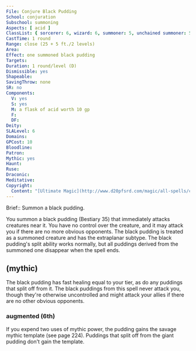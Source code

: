```yaml
---
File: Conjure Black Pudding
School: conjuration
Subschool: summoning
Aspects: [ acid ]
ClassList: { sorcerer: 6, wizard: 6, summoner: 5, unchained summoner: 5, psychic: 6 }
CastTime: 1 round
Range: close (25 + 5 ft./2 levels)
Area: 
Effect: one summoned black pudding
Targets: 
Duration: 1 round/level (D)
Dismissible: yes
Shapeable: 
SavingThrow: none
SR: no
Components:
  V: yes
  S: yes
  M: a flask of acid worth 10 gp
  F: 
  DF: 
Deity: 
SLALevel: 6
Domains: 
GPCost: 10
Bloodline: 
Patron: 
Mythic: yes
Haunt: 
Ruse: 
Draconic: 
Meditative: 
Copyright:
  Content: "[Ultimate Magic](http://www.d20pfsrd.com/magic/all-spells/c/conjure-black-pudding)"
---
```

Brief:: Summon a black pudding.

You summon a black pudding (Bestiary 35) that immediately attacks creatures near it. You have no control over the creature, and it may attack you if there are no more obvious opponents. The black pudding is treated as a summoned creature and has the extraplanar subtype. The black pudding's split ability works normally, but all puddings derived from the summoned one disappear when the spell ends.


## (mythic)

The black pudding has fast healing equal to your tier, as do any puddings that split off from it. The black puddings from this spell never attack you, though they're otherwise uncontrolled and might attack your allies if there are no other obvious opponents.


### augmented (6th)

If you expend two uses of mythic power, the pudding gains the savage mythic template (see page 224). Puddings that split off from the giant pudding don't gain the template.
